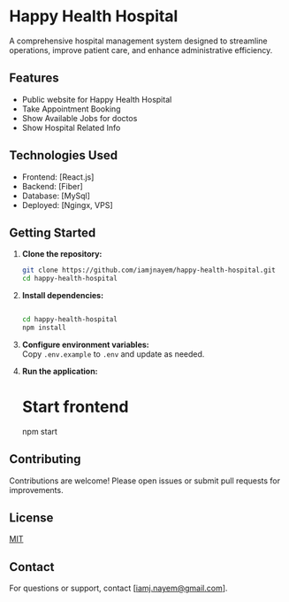 # Happy Health Hospital

A comprehensive hospital management system designed to streamline operations, improve patient care, and enhance administrative efficiency.

## Features

- Public website for Happy Health Hospital
- Take Appointment Booking
- Show Available Jobs for doctos
- Show Hospital Related Info


## Technologies Used

- Frontend: [React.js]
- Backend: [Fiber]
- Database: [MySql]
- Deployed: [Ngingx, VPS]

## Getting Started

1. **Clone the repository:**
    ```bash
    git clone https://github.com/iamjnayem/happy-health-hospital.git
    cd happy-health-hospital
    ```

2. **Install dependencies:**
    ```bash

    cd happy-health-hospital
    npm install
    ```

3. **Configure environment variables:**  
    Copy `.env.example` to `.env` and update as needed.

4. **Run the application:**
    # Start frontend
    npm start
    

## Contributing

Contributions are welcome! Please open issues or submit pull requests for improvements.

## License

[MIT](LICENSE)

## Contact

For questions or support, contact [iamj.nayem@gmail.com].